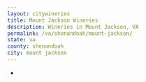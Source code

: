 ```yaml
---
layout: citywineries
title: Mount Jackson Wineries
description: Wineries in Mount Jackson, VA
permalink: /va/shenandoah/mount-jackson/
state: va
county: shenandoah
city: mount jackson
---
```

-
